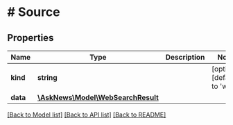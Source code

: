 # # Source

## Properties

Name | Type | Description | Notes
------------ | ------------- | ------------- | -------------
**kind** | **string** |  | [optional] [default to 'web']
**data** | [**\AskNews\Model\WebSearchResult**](WebSearchResult.md) |  |

[[Back to Model list]](../../README.md#models) [[Back to API list]](../../README.md#endpoints) [[Back to README]](../../README.md)
